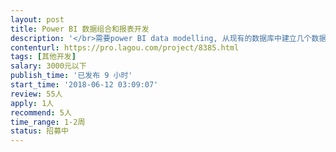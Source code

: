 ```yaml
---                
layout: post       
title: Power BI 数据组合和报表开发           
description: '</br>需要power BI data modelling, 从现有的数据库中建立几个数据表格，实现拖拽生成报告，完成回答几个关键性商业问题。同时建立报告仪表盘，显示每月KPI。</br>'     
contenturl: https://pro.lagou.com/project/8385.html      
tags: [其他开发]            
salary: 3000元以下          
publish_time: '已发布 9 小时'         
start_time: '2018-06-12 03:09:07'           
review: 55人                   
apply: 1人                   
recommend: 5人                   
time_range: 1-2周              
status: 招募中                  
---                 
```

